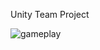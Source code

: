 Unity Team Project

![gameplay](https://user-images.githubusercontent.com/23395196/111743541-17e6f680-8847-11eb-98f3-8262c02bb786.png)
